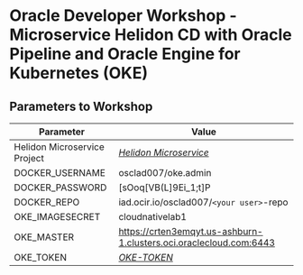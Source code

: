 # Oracle Developer Workshop - Microservice Helidon CD with Oracle Pipeline and Oracle Engine for Kubernetes (OKE)

## Parameters to Workshop

| Parameter                    | Value |
| ---------------------------- | -------------------------------------------- |
| Helidon Microservice Project | *[Helidon Microservice](https://github.com/pasimoes/helidon-quickstart-se)* |
| DOCKER_USERNAME              | osclad007/oke.admin                          |
| DOCKER_PASSWORD              | \[sOoq\[VB\(L\]9Ei_1;t\]P                    |
| DOCKER_REPO                  | iad.ocir.io/osclad007/``<your user>``-repo   |
| OKE_IMAGESECRET              | cloudnativelab1                              |
| OKE_MASTER                   | https://crten3emqyt.us-ashburn-1.clusters.oci.oraclecloud.com:6443 |
| OKE_TOKEN                    | *[OKE-TOKEN](workshop-oke-token.md)*         |